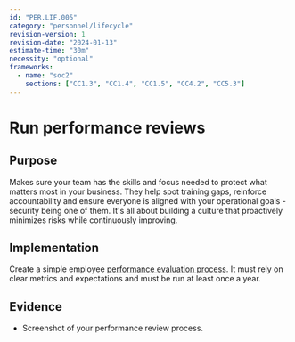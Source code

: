 ```yaml
---
id: "PER.LIF.005"
category: "personnel/lifecycle"
revision-version: 1
revision-date: "2024-01-13"
estimate-time: "30m"
necessity: "optional"
frameworks:
  - name: "soc2"
    sections: ["CC1.3", "CC1.4", "CC1.5", "CC4.2", "CC5.3"]
---
```


# Run performance reviews

## Purpose

Makes sure your team has the skills and focus needed to protect what matters
most in your business. They help spot training gaps, reinforce accountability
and ensure everyone is aligned with your operational goals - security being one
of them. It's all about building a culture that proactively minimizes risks
while continuously improving.

## Implementation

Create a simple employee
[performance evaluation process](templates/performance-review-process.md). It
must rely on clear metrics and expectations and must be run at least once a
year.

## Evidence

- Screenshot of your performance review process.
